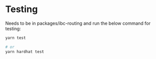 # Testing

Needs to be in packages/ibc-routing and run the below command for testing:

```bash
yarn test

# or
yarn hardhat test
```
